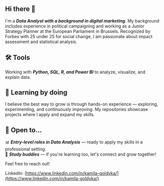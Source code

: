 ## Hi there 👋

I'm a **_Data Analyst with a background in digital marketing_**. My background includes experience in political campaigning and working as a Junior Strategy Planner at the European Parliament in Brussels. Recognized by Forbes with 25 under 25 for social change, I am passionate about impact assessment and statistical analysis.

## 🛠️ Tools  
Working with **_Python, SQL, R, and Power BI_** to analyze, visualize, and explain data.  

## 🚀 Learning by doing
I believe the best way to grow is through hands-on experience — exploring, experimenting, and continuously improving. My repositories showcase projects where I apply and expand my skills.

## 👀 Open to...  
📊 **_Entry-level roles in Data Analysis_** — ready to apply my skills in a professional setting.  
🤝 **_Study buddies_** — if you're learning too, let's connect and grow together!  

Feel free to reach out! 

LinkedIn: [https://www.linkedin.com/in/kamila-goldyka/](https://www.linkedin.com/in/kamila-goldyka/)


<!--
**kamilagoldyka/kamilagoldyka** is a ✨ _special_ ✨ repository because its `README.md` (this file) appears on your GitHub profile.

Here are some ideas to get you started:

- 🔭 I’m currently working on ...
- 🌱 I’m currently learning ...
- 👯 I’m looking to collaborate on ...
- 🤔 I’m looking for help with ...
- 💬 Ask me about ...
- 📫 How to reach me: ...
- 😄 Pronouns: ...
- ⚡ Fun fact: ...
-->
